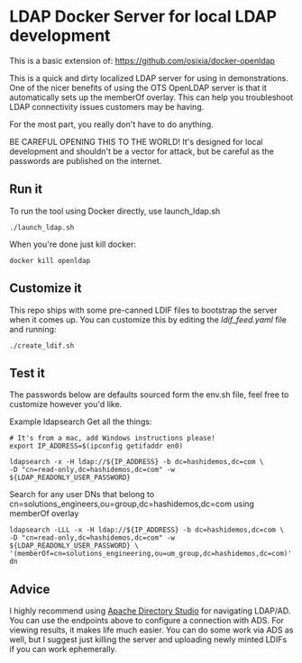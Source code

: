 # LDAP Docker Server for local LDAP development

This is a basic extension of: https://github.com/osixia/docker-openldap

This is a quick and dirty localized LDAP server for using in demonstrations. One of the nicer benefits of using the OTS OpenLDAP server is that it automatically sets up the memberOf overlay.   This can help you troubleshoot LDAP connectivity issues customers may be having.

For the most part, you really don't have to do anything.

BE CAREFUL OPENING THIS TO THE WORLD!  It's designed for local development and shouldn't be a vector for attack, but be careful as the passwords are published on the internet.   

## Run it
To run the tool using Docker directly, use launch_ldap.sh
```
./launch_ldap.sh
```

When you're done just kill docker:
```
docker kill openldap
```

## Customize it

This repo ships with some pre-canned LDIF files to bootstrap the server when it comes up.   You can customize this by editing the *ldif_feed.yaml* file and running:

```
./create_ldif.sh
```

## Test it

The passwords below are defaults sourced form the env.sh file, feel free to customize however you'd like.  

Example ldapsearch
Get all the things:
```
# It's from a mac, add Windows instructions please!
export IP_ADDRESS=$(ipconfig getifaddr en0)

ldapsearch -x -H ldap://${IP_ADDRESS} -b dc=hashidemos,dc=com \
-D "cn=read-only,dc=hashidemos,dc=com" -w ${LDAP_READONLY_USER_PASSWORD}
```

Search for any user DNs that belong to cn=solutions_engineers,ou=group,dc=hashidemos,dc=com using memberOf overlay
```
ldapsearch -LLL -x -H ldap://${IP_ADDRESS} -b dc=hashidemos,dc=com \
-D "cn=read-only,dc=hashidemos,dc=com" -w ${LDAP_READONLY_USER_PASSWORD} \
'(memberOf=cn=solutions_engineering,ou=um_group,dc=hashidemos,dc=com)' dn
```

## Advice

I highly recommend using [Apache Directory Studio](https://directory.apache.org/studio/) for navigating LDAP/AD.   You can use the endpoints above to configure a connection with ADS.   For viewing results, it makes life much easier.   You can do some work via ADS as well, but I suggest just killing the server and uploading newly minted LDIFs if you can work ephemerally.
